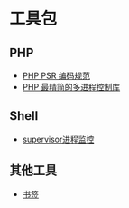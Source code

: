 # 工具包

## PHP

- [PHP PSR 编码规范](php/psr)
- [PHP 最精简的多进程控制库](php/SimpleFork)

## Shell

- [supervisor进程监控](shell/supervisor.md) 

## 其他工具

- [书签](tools/bookmark.md)